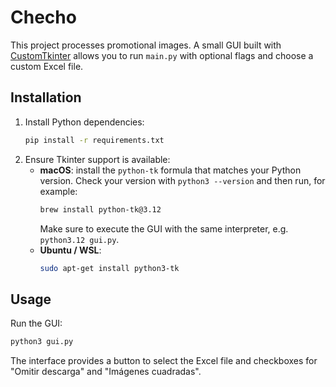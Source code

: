 # Checho

This project processes promotional images. A small GUI built with [CustomTkinter](https://github.com/TomSchimansky/CustomTkinter) allows you to run `main.py` with optional flags and choose a custom Excel file.

## Installation

1. Install Python dependencies:
   ```bash
   pip install -r requirements.txt
   ```
2. Ensure Tkinter support is available:
   - **macOS**: install the `python-tk` formula that matches your Python version.
     Check your version with `python3 --version` and then run, for example:
     ```bash
     brew install python-tk@3.12
     ```
     Make sure to execute the GUI with the same interpreter, e.g. `python3.12 gui.py`.
   - **Ubuntu / WSL**:
     ```bash
     sudo apt-get install python3-tk
     ```

## Usage

Run the GUI:
```bash
python3 gui.py
```
The interface provides a button to select the Excel file and checkboxes for "Omitir descarga" and "Imágenes cuadradas".
